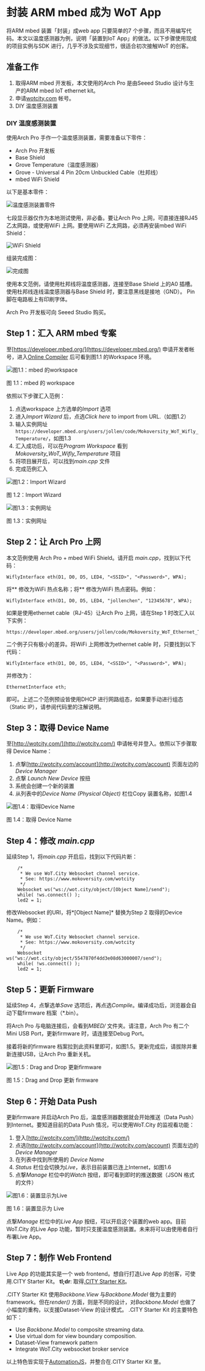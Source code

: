 # 封装 ARM mbed 成为 WoT App

将ARM mbed 装置「封装」成web app 只要简单的7 个步骤，而且不用编写代码。本文以温度感测器为例，说明​​「装置到IoT App」的做法。以下步骤使用现成的项目实例与SDK 进行，几乎不涉及实现细节，很适合初次接触WoT 的创客。

## 准备工作

1. 取得ARM mbed 开发板，本文使用的Arch Pro 是由Seeed Studio 设计与生产的ARM mbed IoT ethernet kit。
2. 申请[wotcity.com](http://wotcity.com) 帐号。
3. DIY 温度感测装置

### DIY 温度感测装置

使用Arch Pro 手作一个温度感测装置，需要准备以下零件：

* Arch Pro 开发板
* Base Shield
* Grove Temperature（温度感测器）
* Grove - Universal 4 Pin 20cm Unbuckled Cable（杜邦线）
* mbed WiFi Shield

以下是基本零件：

![温度感测装置零件](https://camo.githubusercontent.com/c5a247cd8ed437bf4299e7a3a9314d5f349e43cb/687474703a2f2f692e696d6775722e636f6d2f6b7861554a4b752e6a7067)

七段显示器仅作为本地测试使用，非必备。要让Arch Pro 上网，可直接连接RJ45 乙太网路，或使用WiFi 上网。要使用WiFi 乙太网路，必须再安装mbed WiFi Shield：

![WiFi Shield](http://www.seeedstudio.com/depot/images/product/113030003%201.jpg)

组装完成图：

![完成图](http://i.imgur.com/AKgq0Qf.jpg)

使用本文范例，请使用杜邦线将温度感测器，连接至Base Shield 上的A0 插槽。使用杜邦线连线温度感测器与Base Shield 时，要注意黑线是接地（GND）。 Pin 脚在电路板上有印刷字体。

Arch Pro 开发板可向 Seeed Studio 购买。

## Step 1：汇入 ARM mbed 专案

至[https://developer.mbed.org/](https://developer.mbed.org/) 申请开发者帐号，进入[Online Compiler](https://developer.mbed.org/compiler/) 后可看到图1.1 的Workspace 环境。

![图1.1：mbed 的workspace](https://raw.githubusercontent.com/mbed-taiwan/mbed-school/master/09-wot-city/1.1_workspace.png)

图 1.1：mbed 的 workspace

依照以下步骤汇入范例：

1. 点选workspace 上方选单的*Import* 选项
2. 进入*Import Wizard* 后，点选*Click here* to import from URL.（如图1.2）
3. 输入实例网址`https://developer.mbed.org/users/jollen/code/Mokoversity_WoT_Wifly_Temperature/`，如图1.3
4. 汇入成功后，可以在*Program Workspace* 看到*Mokoversity_WoT_Wifly_Temperature* 项目
5. 将项目展开后，可以找到*main.cpp* 文件
6. 完成范例汇入

![图1.2：Import Wizard](https://raw.githubusercontent.com/mbed-taiwan/mbed-school/master/09-wot-city/8.2.png)

图 1.2：Import Wizard

![图1.3：实例网址](https://raw.githubusercontent.com/mbed-taiwan/mbed-school/master/09-wot-city/8.3.png)

图 1.3：实例网址

## Step 2：让 Arch Pro 上网

本文范例使用 Arch Pro + mbed WiFi Shield。请开启 *main.cpp*，找到以下代码：

```
WiflyInterface eth(D1, D0, D5, LED4, "<SSID>", "<Password>", WPA);
```

将*<SSID>* 修改为WiFi 热点名称；将*<Password>* 修改为WiFi 热点密码。例如：

```
WiflyInterface eth(D1, D0, D5, LED4, "jollenchen", "12345678", WPA);
```

如果是使用ethernet cable（RJ-45）让Arch Pro 上网，请在Step 1 时改汇入以下实例：

```
https://developer.mbed.org/users/jollen/code/Mokoversity_WoT_Ethernet_Temperature/
```

二个例子只有极小的差异。将WiFi 上网修改为ethernet cable 时，只要找到以下代码：

```
WiflyInterface eth(D1, D0, D5, LED4, "<SSID>", "<Password>", WPA);
```

并修改为：

```
EthernetInterface eth;
```

即可。上述二个范例预设皆使用DHCP 进行网路组态，如果要手动进行组态（Static IP），请参阅代码里的注解说明。

## Step 3：取得 Device Name

至[http://wotcity.com/](http://wotcity.com/) 申请帐号并登入。依照以下步骤取得 Device Name：

1. 点撃[http://wotcity.com/account](http://wotcity.com/account) 页面左边的*Device Manager*
2. 点撃 *Launch New Device* 按扭
3. 系统会创建一个新的装置
4. 从列表中的*Device Name (Physical Object)* 栏位Copy 装置名称，如图1.4

![图1.4：取得Device Name](https://raw.githubusercontent.com/mbed-taiwan/mbed-school/master/09-wot-city/8.4.png)

图 1.4：取得 Device Name

## Step 4：修改 *main.cpp*

延续Step 1，将*main.cpp* 开启后，找到以下代码片断：

```
    /*
     * We use WoT.City Websocket channel service.
     * See: https://www.mokoversity.com/wotcity
     */
    Websocket ws("ws://wot.city/object/[Object Name]/send");
    while( !ws.connect() );
    led2 = 1;
```

修改Websocket 的URI，将*[Object Name]* 替换为Step 2 取得的Device Name。例如：

```
    /*
     * We use WoT.City Websocket channel service.
     * See: https://www.mokoversity.com/wotcity
     */
    Websocket ws("ws://wot.city/object/5547870f4dd3e08d63000007/send");
    while( !ws.connect() );
    led2 = 1;
```

## Step 5：更新 Firmware

延续Step 4，点撃选单*Save* 选项后，再点选*Compile*。编译成功后，浏览器会自动下载firmware 档案（*.bin）。

将Arch Pro 与电脑连接后，会看到*MBED/* 文件夹。请注意，Arch Pro 有二个Mini USB Port，更新firmware 时，请连接至Debug Port。

接着将新的firmware 档案拉到此资料里即可，如图1.5。更新完成后，请拔除并重新连接USB，让Arch Pro 重新关机。

![图1.5：Drag and Drop 更新firmware](https://raw.githubusercontent.com/mbed-taiwan/mbed-school/master/09-wot-city/1.3_drag-drop.png)

图 1.5：Drag and Drop 更新 firmware

## Step 6：开始 Data Push

更新firmware 并启动Arch Pro 后，温度感测器数据就会开始推送（Data Push）到Internet。要知道目前的Data Push 情况，可以使用WoT.City 的监视看功能：

1. 登入[http://wotcity.com/](http://wotcity.com/)
2. 点选[http://wotcity.com/account](http://wotcity.com/account) 页面左边的*Device Manager*
3. 在列表中找到所使用的 *Device Name*
4. *Status* 栏位会切换为*Live*，表示目前装置已连上Internet，如图1.6
5. 点撃*Manage* 栏位中的*Watch* 按纽，即可看到即时的推送数据（JSON 格式的文件）

![图1.6：装置显示为Live](https://raw.githubusercontent.com/mbed-taiwan/mbed-school/master/09-wot-city/8.6.png)

图 1.6：装置显示为 Live

点撃*Manage* 栏位中的*Live App* 按纽，可以开启这个装置的web app。目前WoT.City 的Live App 功能，暂时只支援温度感测装置。未来将可以由使用者自行布署Live App。

## Step 7：制作 Web Frontend

Live App 的功能其实是一个 web frontend。想自行打造Live App 的创客，可使用.CITY Starter Kit。 **tl;dr**: 取得[.CITY Starter Kit](http://wotcity.com/docs/dotcity-starter-kit)。

.CITY Starter Kit 使用*Backbone.View* 与*Backbone.Model* 做为主要的framework。但在*render()* 方面，则是不同的设计，对*Backbone.Model* 也做了小幅度的重构，以支援Dataset-View 的设计模式。 .CITY Starter Kit 的主要特色如下：

* Use *Backbone.Model* to composite streaming data.
* Use virtual dom for view boundary composition.
* Dataset-View framework pattern
* Integrate WoT.City websocket broker service

以上特色皆实现于[AutomationJS](https://github.com/wotcity/automationjs)，并整合在.CITY Starter Kit 里。